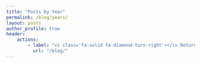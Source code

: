 ```yaml
---
title: "Posts by Year"
permalink: /blog/years/
layout: posts
author_profile: true
header:
    actions:
        - label: "<i class='fa-solid fa-diamond-turn-right'></i> Return"
          url: "/blog/"
---
```

